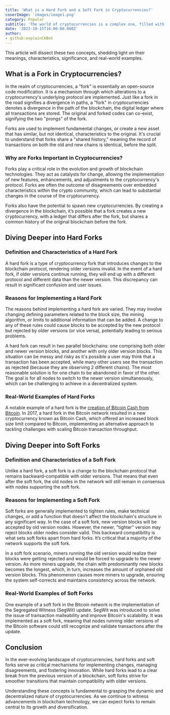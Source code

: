 ```yaml
---
title: 'What is a Hard Fork and a Soft Fork in Cryptocurrencies?'
coverImage: 'images/image1.png'
category: Popular
subtitle: 'The world of cryptocurrencies is a complex one, filled with opaque terminologies that define its landscape. Among these terms are "hard fork" and "soft fork," which play a pivotal role in the evolution of cryptocurrencies.'
date: '2023-10-15T16:00:00.000Z'
author: 
- github:explainCKBot
---
```



This article will dissect these two concepts, shedding light on their meanings, characteristics, significance, and real-world examples.


## What is a Fork in Cryptocurrencies?

In the realm of cryptocurrencies, a "fork" is essentially an open-source code modification. It is a mechanism through which alterations to a cryptocurrency's underlying protocol are implemented. Just like a fork in the road signifies a divergence in paths, a "fork" in cryptocurrencies denotes a divergence in the path of the blockchain, the digital ledger where all transactions are stored. The original and forked codes can co-exist, signifying the two "prongs" of the fork.

Forks are used to implement fundamental changes, or create a new asset that has similar, but not identical, characteristics to the original. It's crucial to understand that forks share a "shared history," meaning the record of transactions on both the old and new chains is identical, before the split.


### Why are Forks Important in Cryptocurrencies?

Forks play a critical role in the evolution and growth of blockchain technologies. They act as catalysts for change, allowing the implementation of new features, enhancements, and adjustments to the cryptocurrency's protocol. Forks are often the outcome of disagreements over embedded characteristics within the crypto community, which can lead to substantial changes in the course of the cryptocurrency.

Forks also have the potential to spawn new cryptocurrencies. By creating a divergence in the blockchain, it’s possible that a fork creates a new cryptocurrency, with a ledger that differs after the fork, but shares a common history of the original blockchain before the fork.


## Diving Deeper into Hard Forks


### Definition and Characteristics of a Hard Fork

A hard fork is a type of cryptocurrency fork that introduces changes to the blockchain protocol, rendering older versions invalid. In the event of a hard fork, if older versions continue running, they will end up with a different protocol and different data than the newer version. This discrepancy can result in significant confusion and user issues.


### Reasons for Implementing a Hard Fork

The reasons behind implementing a hard fork are varied. They may involve changing defining parameters related to the block size, the mining algorithm, or limits to additional information that can be added. A change to any of these rules could cause blocks to be accepted by the new protocol but rejected by older versions (or vice versa), potentially leading to serious problems.

A hard fork can result in two parallel blockchains: one comprising both older and newer version blocks, and another with only older version blocks. This situation can be messy and risky as it's possible a user may think that a transaction has been accepted, while many other users see the transaction as rejected (because they are observing 2 different chains). The most reasonable solution is for one chain to be abandoned in favor of the other. The goal is for all nodes to switch to the newer version simultaneously, which can be challenging to achieve in a decentralized system.


### Real-World Examples of Hard Forks

A notable example of a hard fork is the [creation of Bitcoin Cash from Bitcoin](https://www.theverge.com/2017/8/1/16075276/bitcoin-cash-hard-fork-coinbase). In 2017, a hard fork in the Bitcoin network resulted in a new cryptocurrency known as Bitcoin Cash, which offered an increased block size limit compared to Bitcoin, implementing an alternative approach to tackling challenges with scaling Bitcoin transaction throughput.


## Diving Deeper into Soft Forks


### Definition and Characteristics of a Soft Fork

Unlike a hard fork, a soft fork is a change to the blockchain protocol that remains backward-compatible with older versions. That means that even after the soft fork, the old nodes in the network will still remain in consensus with nodes supporting the soft fork.


### Reasons for Implementing a Soft Fork

Soft forks are generally implemented to tighten rules, make technical changes, or add a function that doesn't affect the blockchain's structure in any significant way. In the case of a soft fork, new version blocks will be accepted by old version nodes. However, the newer, "tighter" version may reject blocks older nodes consider valid. This backward compatibility is what sets soft forks apart from hard forks. It’s critical that a majority of the network supports the soft fork.

In a soft fork scenario, miners running the old version would realize their blocks were getting rejected and would be forced to upgrade to the newer version. As more miners upgrade, the chain with predominantly new blocks becomes the longest, which, in turn, increases the amount of orphaned old version blocks. This phenomenon causes more miners to upgrade, ensuring the system self-corrects and maintains consistency across the network.


### Real-World Examples of Soft Forks

One example of a soft fork in the Bitcoin network is the implementation of the Segregated Witness (SegWit) update. SegWit was introduced to solve the issue of transaction malleability and improve Bitcoin's scalability. It was implemented as a soft fork, meaning that nodes running older versions of the Bitcoin software could still recognize and validate transactions after the update.


## Conclusion

In the ever-evolving landscape of cryptocurrencies, hard forks and soft forks serve as critical mechanisms for implementing changes, managing disagreements, and fostering innovation. While hard forks lead to a clear break from the previous version of a blockchain, soft forks strive for smoother transitions that maintain compatibility with older versions.

Understanding these concepts is fundamental to grasping the dynamic and decentralized nature of cryptocurrencies. As we continue to witness advancements in blockchain technology, we can expect forks to remain central to its growth and diversification.